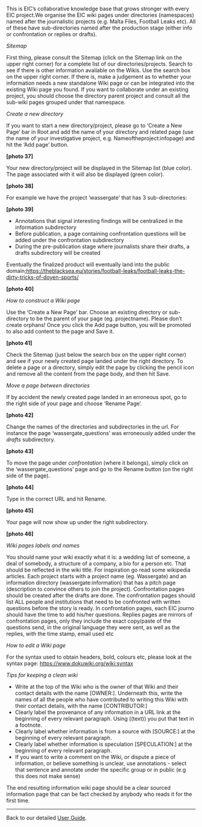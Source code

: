 This is EIC’s collaborative knowledge base that grows stronger with every EIC project.We organise the EIC wiki pages under directories (namespaces) named after the journalistic projects (e.g. Malta Files, Football Leaks etc). All of these have sub-directories named after the production stage (either info or confrontation or replies or drafts).

_Sitemap_


First thing, please consult the Sitemap (click on the Sitemap link on the upper right corner) for a complete list of our directories/projects. 
Search to see if there is other information available on the Wikis. Use the search box on the upper right corner.
If there is, make a judgement as to whether your information needs a new standalone Wiki page or can be integrated into the existing Wiki page you found.
If you want to collaborate under an existing project, you should choose the directory parent project and consult all the sub-wiki pages grouped under that namespace. 


_Create a new directory_

If you want to start a new directory/project, please go to ‘Create a New Page’ bar in Root and add the name of your directory and related page (use the name of your investigative project, e.g. Nameoftheproject:infopage) and hit the ‘Add page’ button.

**[photo 37]**


Your new directory/project will be displayed in the Sitemap list (blue color). The page associated with it will also be displayed (green color).

**[photo 38]**

For example we have the project ‘wassergate’ that has 3 sub-directories: 

**[photo 39]**

* Annotations that signal interesting findings will be centralized in the information subdirectory
* Before publication, a page containing confrontation questions will be added under the confrontation subdirectory
* During the pre-publication stage where journalists share their drafts, a drafts subdirectory will be created
 

Eventually the finalized product will eventually land into the public domain;https://theblacksea.eu/stories/football-leaks/football-leaks-the-dirty-tricks-of-doyen-sports/

**[photo 40]**

_How to construct a Wiki page_


Use the ‘Create a New Page’ bar. Choose an existing directory or sub-directory to be the parent of your page (eg. projectname). Please don’t create orphans! Once you click the Add page button, you will be promoted to also add content to the page and Save it.

**[photo 41]**


Check the Sitemap (just below the search box on the upper right corner) and see if  your newly created page landed under the right directory. 
To delete a page or a directory, simply edit the page by clicking the pencil icon and remove all the content from the page body, and then hit Save.

_Move a page between directories_

If by accident the newly created page landed in an erroneous spot, go to the right side of your page and choose ‘Rename Page’.

**[photo 42]**


Change the names of the directories and subdirectories in the url. For instance the page ‘wassergate_questions’ was erroneously added under the _drafts_ subdirectory. 

**[photo 43]**


To move the page under _confrontation_ (where it belongs), simply click on the ‘wassergate_questions’ page and go to the Rename button (on the right side of the page).

**[photo 44]**

Type in the correct URL and hit Rename.

**[photo 45]**

Your page will now show up under the right subdirectory.

**[photo 46]**

_Wiki pages labels and names_


You should name your wiki exactly what it is: a wedding list of someone, a deal of somebody, a structure of a company, a bio for a person etc. That should be reflected in the wiki title. For inspiration go read some wikipedia articles.
Each project starts with a project name (eg. Wassergate) and an information directory (wassergate:information) that has a pitch page (description to convince others to join the project). 
Confrontation pages should be created after the drafts are done. The confrontation pages should list ALL people and institutions that need to be confronted with written questions before the story is ready. In confrontation pages, each EIC journo should have the time to add his/her questions.
Replies pages are mirrors of confrontation pages, only they include the exact copy/paste of the questions send, in the original language they were sent, as well as the replies, with the time stamp, email used etc

_How to edit a Wiki page_


For the syntax used to obtain headers, bold, colours etc, please look at the syntax page: https://www.dokuwiki.org/wiki:syntax

_Tips for keeping a clean wiki_


* Write at the top of the Wiki who is the owner of that Wiki and their contact details with the name [OWNER:]. Underneath this, write the names of all the people who have contributed to writing this Wiki with their contact details, with the name [CONTRIBUTOR:]
* Clearly label the provenance of any information in a URL link at the beginning of every relevant paragraph. Using ((text)) you put that text in a footnote.
* Clearly label whether information is from a source with [SOURCE:] at the beginning of every relevant paragraph.
* Clearly label whether information is speculation [SPECULATION:] at the beginning of every relevant paragraph.
* If you want to write a comment on the Wiki, or dispute a piece of information, or believe something is unclear, use annotations - select that sentence and annotate under the specific group or in public (e.g this does not make sense)

The end resulting information wiki page should be a clear sourced information page that can be fact checked by anybody who reads it for the first time.




***


Back to our detailed [User Guide](https://github.com/liquidinvestigations/docs/wiki/User-Guide).
